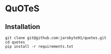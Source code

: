 # QuOTeS


## Installation

    git clone git@github.com:jarobyte91/quotes.git
    cd quotes
    pip install -r requirements.txt
